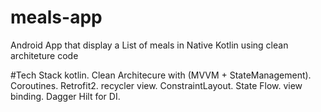 # meals-app
Android App that display a List of meals in Native Kotlin using clean architeture code

#Tech Stack
kotlin.
Clean Architecure with (MVVM + StateManagement).
Coroutines.
Retrofit2.
recycler view.
ConstraintLayout.
State Flow.
view binding.
Dagger Hilt for DI.
